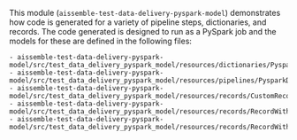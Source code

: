 This module (`aissemble-test-data-delivery-pyspark-model`) demonstrates how code is generated for a variety of pipeline 
steps, dictionaries, and records.  The code generated is designed to run as a PySpark job and the models for these are 
defined in the following files:
    
    - aissemble-test-data-delivery-pyspark-model/src/test_data_delivery_pyspark_model/resources/dictionaries/PysparkDataDeliveryDictionary.json    
    - aissemble-test-data-delivery-pyspark-model/src/test_data_delivery_pyspark_model/resources/pipelines/PysparkDataDeliveryPatterns.json
    - aissemble-test-data-delivery-pyspark-model/src/test_data_delivery_pyspark_model/resources/records/CustomRecord.json    
    - aissemble-test-data-delivery-pyspark-model/src/test_data_delivery_pyspark_model/resources/records/RecordWithPolicies.json
    - aissemble-test-data-delivery-pyspark-model/src/test_data_delivery_pyspark_model/resources/records/RecordWithValidation.json